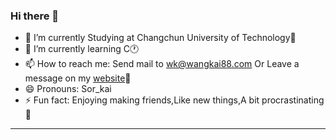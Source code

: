 ### Hi there 👋

<!--
**wangkai6688/wangkai6688** is a ✨ _special_ ✨ repository because its `README.md` (this file) appears on your GitHub profile.

Here are some ideas to get you started:

- 🔭 I’m currently working on ...
- 🌱 I’m currently learning ...
- 👯 I’m looking to collaborate on ...
- 🤔 I’m looking for help with ...
- 💬 Ask me about ...
- 📫 How to reach me: ...
- 😄 Pronouns: ...
- ⚡ Fun fact: ...
-->


- 🔭 I’m currently Studying at Changchun University of Technology🏫
- 🌱 I’m currently learning C🕐
- 📫 How to reach me: Send mail to wk@wangkai88.com Or Leave a message on my <a href="https://www.wangkai88.com/3" target="_blank">website</a>💬
- 😄 Pronouns: Sor_kai
- ⚡ Fun fact: Enjoying making friends,Like new things,A bit procrastinating 🤣
***


